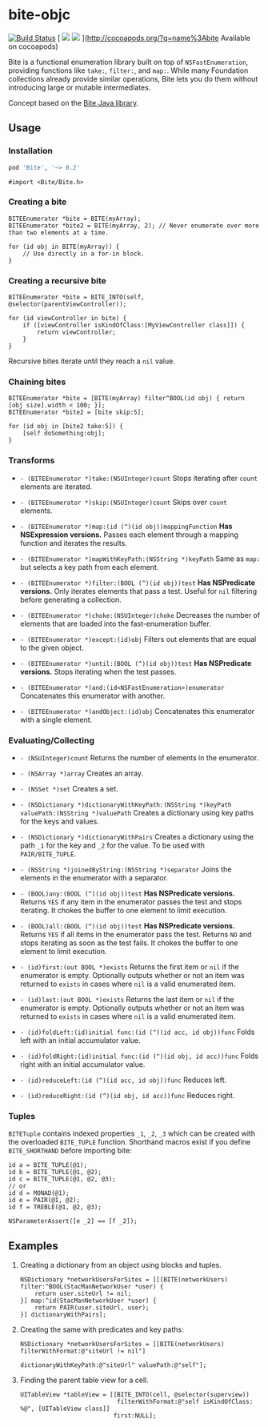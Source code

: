 # bite-objc

[![Build Status](https://travis-ci.org/bnickel/bite-objc.svg?branch=master)](https://travis-ci.org/bnickel/bite-objc)
[
![](https://cocoapod-badges.herokuapp.com/v/Bite/badge.png)&nbsp;![](https://cocoapod-badges.herokuapp.com/p/Bite/badge.png)
](http://cocoapods.org/?q=name%3Abite Available on cocoapods)

Bite is a functional enumeration library built on top of `NSFastEnumeration`, providing functions like `take:`, `filter:`, and `map:`. While many Foundation collections already provide similar operations, Bite lets you do them without introducing large or mutable intermediates.

Concept based on the [Bite Java library](https://bitbucket.org/balpha/bite/wiki/Home).

## Usage

### Installation

```ruby
pod 'Bite', '~> 0.2'
```

```objc
#import <Bite/Bite.h>
```

### Creating a bite

```objc
BITEEnumerator *bite = BITE(myArray);
BITEEnumerator *bite2 = BITE(myArray, 2); // Never enumerate over more than two elements at a time.

for (id obj in BITE(myArray)) {
    // Use directly in a for-in block.
}
```

### Creating a recursive bite

```objc
BITEEnumerator *bite = BITE_INTO(self, @selector(parentViewController));

for (id viewController in bite) {
    if ([viewController isKindOfClass:[MyViewController class]]) {
        return viewController;
    }
}
```

Recursive bites iterate until they reach a `nil` value.

### Chaining bites

```objc
BITEEnumerator *bite = [BITE(myArray) filter^BOOL(id obj) { return [obj size].width < 100; }];
BITEEnumerator *bite2 = [bite skip:5];

for (id obj in [bite2 take:5]) {
    [self doSomething:obj];
}
```

### Transforms

- `- (BITEEnumerator *)take:(NSUInteger)count` Stops iterating after `count` elements are iterated.
- `- (BITEEnumerator *)skip:(NSUInteger)count` Skips over `count` elements.

- `- (BITEEnumerator *)map:(id (^)(id obj))mappingFunction` **Has NSExpression versions.** Passes each element through a mapping function and iterates the results.
- `- (BITEEnumerator *)mapWithKeyPath:(NSString *)keyPath` Same as `map:` but selects a key path from each element.

- `- (BITEEnumerator *)filter:(BOOL (^)(id obj))test` **Has NSPredicate versions.** Only iterates elements that pass a test.  Useful for `nil` filtering before generating a collection.
- `- (BITEEnumerator *)choke:(NSUInteger)choke` Decreases the number of elements that are loaded into the fast-enumeration buffer.
- `- (BITEEnumerator *)except:(id)obj` Filters out elements that are equal to the given object.
- `- (BITEEnumerator *)until:(BOOL (^)(id obj))test` **Has NSPredicate versions.** Stops iterating when the test passes.
- `- (BITEEnumerator *)and:(id<NSFastEnumeration>)enumerator` Concatenates this enumerator with another.
- `- (BITEEnumerator *)andObject:(id)obj` Concatenates this enumerator with a single element.


### Evaluating/Collecting

- `- (NSUInteger)count` Returns the number of elements in the enumerator.
- `- (NSArray *)array` Creates an array.
- `- (NSSet *)set` Creates a set.
- `- (NSDictionary *)dictionaryWithKeyPath:(NSString *)keyPath valuePath:(NSString *)valuePath` Creates a dictionary using key paths for the keys and values.
- `- (NSDictionary *)dictionaryWithPairs` Creates a dictionary using the path `_1` for the key and `_2` for the value.  To be used with `PAIR/BITE_TUPLE`.
- `- (NSString *)joinedByString:(NSString *)separator` Joins the elements in the enumerator with a separator.

- `- (BOOL)any:(BOOL (^)(id obj))test` **Has NSPredicate versions.** Returns `YES` if any item in the enumerator passes the test and stops iterating.  It chokes the buffer to one element to limit execution.
- `- (BOOL)all:(BOOL (^)(id obj))test` **Has NSPredicate versions.** Returns `YES` if all items in the enumerator pass the test.  Returns `NO` and stops iterating as soon as the test fails.  It chokes the buffer to one element to limit execution.

- `- (id)first:(out BOOL *)exists` Returns the first item or `nil` if the enumerator is empty.  Optionally outputs whether or not an item was returned to `exists` in cases where `nil` is a valid enumerated item.
- `- (id)last:(out BOOL *)exists` Returns the last item or `nil` if the enumerator is empty.  Optionally outputs whether or not an item was returned to `exists` in cases where `nil` is a valid enumerated item.

- `- (id)foldLeft:(id)initial func:(id (^)(id acc, id obj))func` Folds left with an initial accumulator value.
- `- (id)foldRight:(id)initial func:(id (^)(id obj, id acc))func` Folds right with an initial accumulator value.

- `- (id)reduceLeft:(id (^)(id acc, id obj))func` Reduces left.
- `- (id)reduceRight:(id (^)(id obj, id acc))func` Reduces right.

### Tuples

`BITETuple` contains indexed properties `_1`, `_2`, `_3` which can be created with the overloaded `BITE_TUPLE` function.  Shorthand macros exist if you define `BITE_SHORTHAND` before importing bite:

```objc
id a = BITE_TUPLE(@1);
id b = BITE_TUPLE(@1, @2);
id c = BITE_TUPLE(@1, @2, @3);
// or
id d = MONAD(@1);
id e = PAIR(@1, @2);
id f = TREBLE(@1, @2, @3);

NSParameterAssert([e _2] == [f _2]);
```

## Examples

1. Creating a dictionary from an object using blocks and tuples.

    ```objc
    NSDictionary *networkUsersForSites = [[[BITE(networkUsers) filter:^BOOL(StacManNetworkUser *user) {
        return user.siteUrl != nil;
    }] map:^id(StacManNetworkUser *user) {
        return PAIR(user.siteUrl, user);
    }] dictionaryWithPairs];
    ```
2. Creating the same with predicates and key paths:

    ```objc
    NSDictionary *networkUsersForSites = [[BITE(networkUsers) filterWithFormat:@"siteUrl != nil"]
                                                             dictionaryWithKeyPath:@"siteUrl" valuePath:@"self"];
    ```

3. Finding the parent table view for a cell.

    ```objc
    UITableView *tableView = [[BITE_INTO(cell, @selector(superview))
                               filterWithFormat:@"self isKindOfClass: %@", [UITableView class]]
                              first:NULL];
    ```
